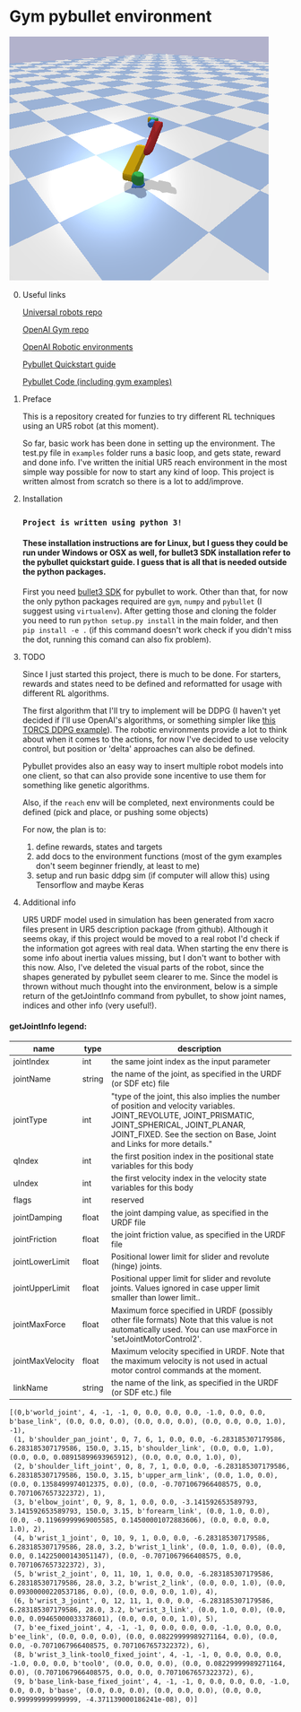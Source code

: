 # Gym pybullet environment
![Example](/gifs/ur5.gif)

0. Useful links 

   [Universal robots repo](https://github.com/ros-industrial/universal_robot)

   [OpenAI Gym repo](https://github.com/openai/gym)

   [OpenAI Robotic environments](https://github.com/openai/gym/tree/master/gym/envs/robotics)
   
   [Pybullet Quickstart guide](https://docs.google.com/document/d/10sXEhzFRSnvFcl3XxNGhnD4N2SedqwdAvK3dsihxVUA/edit#heading=h.2ye70wns7io3)

   [Pybullet Code (including gym examples)](https://github.com/bulletphysics/bullet3/tree/master/examples/pybullet)
1. Preface

    This is a repository created for funzies to try different RL techniques using an UR5 robot (at this moment).
    
    So far, basic work has been done in setting up the environment. The test.py file in `examples` folder runs a basic loop, and gets state, reward and done info. I've written the initial UR5 reach environment in the most simple way possible for now to start any kind of loop. This project is written almost from scratch so there is a lot to add/improve.

2. Installation

    ### `Project is written using python 3!`


    ####  These installation instructions are for Linux, but I guess they could be run under Windows or OSX as well, for bullet3 SDK installation refer to the pybullet quickstart guide. I guess that is all that is needed outside the python packages.
    First you need [bullet3 SDK](https://github.com/bulletphysics/bullet3) for pybullet to work. Other than that, for now the only python packages required are `gym`, `numpy` and `pybullet` (I suggest using `virtualenv`). After getting those and cloning the folder you need to run `python setup.py install` in the main folder, and then `pip install -e .` (if this command doesn't work check if you didn't miss the dot, running this comand can also fix problem).


3. TODO

    Since I just started this project, there is much to be done. For starters, rewards and states need to be defined and reformatted for usage with different RL algorithms. 
    
    The first algorithm that I'll try to implement will be DDPG (I haven't yet decided if I'll use OpenAI's algorithms, or something simpler like [this TORCS DDPG example](https://github.com/yanpanlau/DDPG-Keras-Torcs)). The robotic environments provide a lot to think about when it comes to the actions, for now I've decided to use velocity control, but position or 'delta' approaches can also be defined. 

    Pybullet provides also an easy way to insert multiple robot models into one client, so that can also provide sone incentive to use them for something like genetic algorithms.

    Also, if the `reach` env will be completed, next environments could be defined (pick and place, or pushing some objects)

    For now, the plan is to:
     1. define rewards, states and targets
     2. add docs to the environment functions (most of the gym examples don't seem beginner friendly, at least to me)
     3. setup and run basic ddpg sim (if computer will allow this) using Tensorflow and maybe Keras

4. Additional info

    UR5 URDF model used in simulation has been generated from xacro files present in UR5 description package (from github). Although it seems okay, if this project would be moved to a real robot I'd check if the information got agrees with real data. When starting the env there is some info about inertia values missing, but I don't want to bother with this now. Also, I've deleted the visual parts of the robot, since the shapes generated by pybullet seem clearer to me. Since the model is thrown without much thought into the environment, below is a simple return of the getJointInfo command from pybullet, to show joint names,  indices  and other info (very useful!).
#### getJointInfo legend:
| name             | type   | description                                                                                                                                                                                                                   |
|------------------|--------|-------------------------------------------------------------------------------------------------------------------------------------------------------------------------------------------------------------------------------|
| jointIndex       | int    | the same joint index as the input parameter                                                                                                                                                                                   |
| jointName        | string | the name of the joint, as specified in the URDF (or SDF etc) file                                                                                                                                                             |
| jointType        | int    | "type of the joint, this also implies the number of position and velocity variables. JOINT_REVOLUTE, JOINT_PRISMATIC, JOINT_SPHERICAL, JOINT_PLANAR, JOINT_FIXED. See the section on Base, Joint and Links for more details." |
| qIndex           | int    | the first position index in the positional state variables for this body                                                                                                                                                      |
| uIndex           | int    | the first velocity index in the velocity state variables for this body                                                                                                                                                        |
| flags            | int    | reserved                                                                                                                                                                                                                      |
| jointDamping     | float  | the joint damping value, as specified in the URDF file                                                                                                                                                                        |
| jointFriction    | float  | the joint friction value, as specified in the URDF file                                                                                                                                                                       |
| jointLowerLimit  | float  | Positional lower limit for slider and revolute (hinge) joints.                                                                                                                                                                |
| jointUpperLimit  | float  | Positional upper limit for slider and revolute joints. Values ignored in case upper limit smaller than lower limit..                                                                                                                       |
| jointMaxForce    | float  | Maximum force specified in URDF (possibly other file formats) Note that this value is not automatically used. You can use maxForce in 'setJointMotorControl2'.                                                                |
| jointMaxVelocity | float  | Maximum velocity specified in URDF. Note that the maximum velocity is not used in actual motor control commands at the moment.                                                                                                |
| linkName         | string | the name of the link, as specified in the URDF (or SDF etc.) file                                                                                                                                                             |
```
[(0,b'world_joint', 4, -1, -1, 0, 0.0, 0.0, 0.0, -1.0, 0.0, 0.0, b'base_link', (0.0, 0.0, 0.0), (0.0, 0.0, 0.0), (0.0, 0.0, 0.0, 1.0), -1),
 (1, b'shoulder_pan_joint', 0, 7, 6, 1, 0.0, 0.0, -6.283185307179586, 6.283185307179586, 150.0, 3.15, b'shoulder_link', (0.0, 0.0, 1.0), (0.0, 0.0, 0.08915899693965912), (0.0, 0.0, 0.0, 1.0), 0),
 (2, b'shoulder_lift_joint', 0, 8, 7, 1, 0.0, 0.0, -6.283185307179586, 6.283185307179586, 150.0, 3.15, b'upper_arm_link', (0.0, 1.0, 0.0), (0.0, 0.1358499974012375, 0.0), (0.0, -0.7071067966408575, 0.0, 0.7071067657322372), 1),
 (3, b'elbow_joint', 0, 9, 8, 1, 0.0, 0.0, -3.141592653589793, 3.141592653589793, 150.0, 3.15, b'forearm_link', (0.0, 1.0, 0.0), (0.0, -0.11969999969005585, 0.14500001072883606), (0.0, 0.0, 0.0, 1.0), 2),
 (4, b'wrist_1_joint', 0, 10, 9, 1, 0.0, 0.0, -6.283185307179586, 6.283185307179586, 28.0, 3.2, b'wrist_1_link', (0.0, 1.0, 0.0), (0.0, 0.0, 0.14225000143051147), (0.0, -0.7071067966408575, 0.0, 0.7071067657322372), 3),
 (5, b'wrist_2_joint', 0, 11, 10, 1, 0.0, 0.0, -6.283185307179586, 6.283185307179586, 28.0, 3.2, b'wrist_2_link', (0.0, 0.0, 1.0), (0.0, 0.09300000220537186, 0.0), (0.0, 0.0, 0.0, 1.0), 4),
 (6, b'wrist_3_joint', 0, 12, 11, 1, 0.0, 0.0, -6.283185307179586, 6.283185307179586, 28.0, 3.2, b'wrist_3_link', (0.0, 1.0, 0.0), (0.0, 0.0, 0.09465000033378601), (0.0, 0.0, 0.0, 1.0), 5),
 (7, b'ee_fixed_joint', 4, -1, -1, 0, 0.0, 0.0, 0.0, -1.0, 0.0, 0.0, b'ee_link', (0.0, 0.0, 0.0), (0.0, 0.08229999989271164, 0.0), (0.0, 0.0, -0.7071067966408575, 0.7071067657322372), 6),
 (8, b'wrist_3_link-tool0_fixed_joint', 4, -1, -1, 0, 0.0, 0.0, 0.0, -1.0, 0.0, 0.0, b'tool0', (0.0, 0.0, 0.0), (0.0, 0.08229999989271164, 0.0), (0.7071067966408575, 0.0, 0.0, 0.7071067657322372), 6),
 (9, b'base_link-base_fixed_joint', 4, -1, -1, 0, 0.0, 0.0, 0.0, -1.0, 0.0, 0.0, b'base', (0.0, 0.0, 0.0), (0.0, 0.0, 0.0), (0.0, 0.0, 0.999999999999999, -4.371139000186241e-08), 0)]
 ```